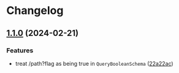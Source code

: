 # Changelog

## [1.1.0](https://github.com/jonahsnider/next-api-utils/compare/v1.0.4...v1.1.0) (2024-02-21)


### Features

* treat /path?flag as being true in `QueryBooleanSchema` ([22a22ac](https://github.com/jonahsnider/next-api-utils/commit/22a22acb1acc554fb587bba8888eeb205df75105))
